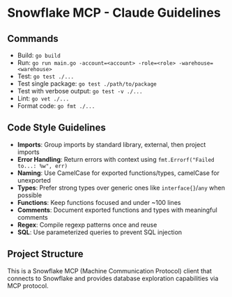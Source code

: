 # Snowflake MCP - Claude Guidelines

## Commands
- Build: `go build`
- Run: `go run main.go -account=<account> -role=<role> -warehouse=<warehouse>` 
- Test: `go test ./...`
- Test single package: `go test ./path/to/package`
- Test with verbose output: `go test -v ./...`
- Lint: `go vet ./...`
- Format code: `go fmt ./...`

## Code Style Guidelines
- **Imports**: Group imports by standard library, external, then project imports
- **Error Handling**: Return errors with context using `fmt.Errorf("Failed to...: %w", err)`
- **Naming**: Use CamelCase for exported functions/types, camelCase for unexported
- **Types**: Prefer strong types over generic ones like `interface{}`/`any` when possible
- **Functions**: Keep functions focused and under ~100 lines
- **Comments**: Document exported functions and types with meaningful comments
- **Regex**: Compile regexp patterns once and reuse
- **SQL**: Use parameterized queries to prevent SQL injection

## Project Structure
This is a Snowflake MCP (Machine Communication Protocol) client that connects to Snowflake and provides database exploration capabilities via MCP protocol.